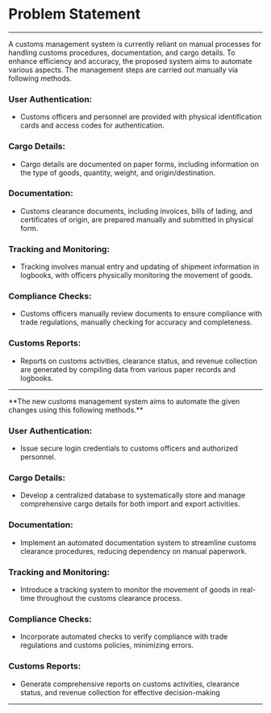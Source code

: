 # Problem Statement  

<hr>
A customs management system is currently reliant on manual processes for handling customs procedures, documentation, and cargo details. To enhance efficiency and accuracy, the proposed system aims to automate various aspects. The management steps are carried out manually via following methods.

### User Authentication:

*   Customs officers and personnel are provided with physical identification cards and access codes for authentication.

### Cargo Details:

*   Cargo details are documented on paper forms, including information on the type of goods, quantity, weight, and origin/destination.

### Documentation:

*   Customs clearance documents, including invoices, bills of lading, and certificates of origin, are prepared manually and submitted in physical form.

### Tracking and Monitoring:

*   Tracking involves manual entry and updating of shipment information in logbooks, with officers physically monitoring the movement of goods.

### Compliance Checks:

*   Customs officers manually review documents to ensure compliance with trade regulations, manually checking for accuracy and completeness.

### Customs Reports:

*   Reports on customs activities, clearance status, and revenue collection are generated by compiling data from various paper records and logbooks.

<hr>
**The new customs management system aims to automate the given changes using this following methods.**

### User Authentication:

*   Issue secure login credentials to customs officers and authorized personnel.

### Cargo Details:

*   Develop a centralized database to systematically store and manage comprehensive cargo details for both import and export activities.

### Documentation:

*   Implement an automated documentation system to streamline customs clearance procedures, reducing dependency on manual paperwork.

### Tracking and Monitoring:

*   Introduce a tracking system to monitor the movement of goods in real-time throughout the customs clearance process.

### Compliance Checks:

*   Incorporate automated checks to verify compliance with trade regulations and customs policies, minimizing errors.

### Customs Reports:

*   Generate comprehensive reports on customs activities, clearance status, and revenue collection for effective decision-making

<hr>